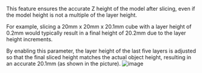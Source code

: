 This feature ensures the accurate Z height of the model after slicing, even if the model height is not a multiple of the layer height.

For example, slicing a 20mm x 20mm x 20.1mm cube with a layer height of 0.2mm would typically result in a final height of 20.2mm due to the layer height increments. 

By enabling this parameter, the layer height of the last five layers is adjusted so that the final sliced height matches the actual object height, resulting in an accurate 20.1mm (as shown in the picture).
![image](https://github.com/SoftFever/Snapmaker_Orca/assets/103989404/e2d4efab-a8f4-4df6-baa6-42f526ac83ec)
